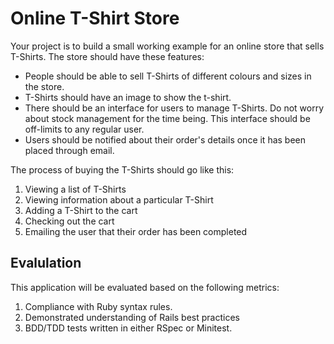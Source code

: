 # Online T-Shirt Store

Your project is to build a small working example for an online store that sells T-Shirts. The store should have these features:

* People should be able to sell T-Shirts of different colours and sizes in the store.
* T-Shirts should have an image to show the t-shirt.
* There should be an interface for users to manage T-Shirts. Do not worry about stock management for the time being. This interface should be off-limits to any regular user.
* Users should be notified about their order's details once it has been placed through email.

The process of buying the T-Shirts should go like this:

1. Viewing a list of T-Shirts
2. Viewing information about a particular T-Shirt
3. Adding a T-Shirt to the cart
4. Checking out the cart
5. Emailing the user that their order has been completed

## Evalulation

This application will be evaluated based on the following metrics:

1. Compliance with Ruby syntax rules.
2. Demonstrated understanding of Rails best practices
3. BDD/TDD tests written in either RSpec or Minitest.
